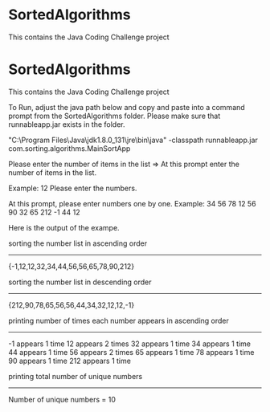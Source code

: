 # SortedAlgorithms
This contains the Java Coding Challenge project 
# SortedAlgorithms
This contains the Java Coding Challenge project

To Run, adjust the java path below and copy and paste into a command prompt from the SortedAlgorithms folder. Please make sure that runnableapp.jar exists in the folder.


"C:\Program Files\Java\jdk1.8.0_131\jre\bin\java" -classpath runnableapp.jar com.sorting.algorithms.MainSortApp 

Please enter the number of items in the list =>
At this prompt enter the number of items in the list.

Example: 12
Please enter the numbers.

At this prompt, please enter numbers one by one.
Example:
34
56
78
12
56
90
32
65
212
-1
44
12

Here is the output of the exampe.

sorting the number list in ascending order
******************************************
{-1,12,12,32,34,44,56,56,65,78,90,212}

sorting the number list in descending order
*******************************************
{212,90,78,65,56,56,44,34,32,12,12,-1}

printing number of times each number appears in ascending order
***************************************************************
-1 appears 1 time
12 appears 2 times
32 appears 1 time
34 appears 1 time
44 appears 1 time
56 appears 2 times
65 appears 1 time
78 appears 1 time
90 appears 1 time
212 appears 1 time

printing total number of unique numbers
***************************************
Number of unique numbers = 10

